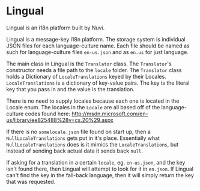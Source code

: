 Lingual
=======

Lingual is an i18n platform built by Nuvi.

Lingual is a message-key i18n platform.
The storage system is individual JSON files for each language-culture name.
Each file should be named as such for language-culture files `en-us.json` and as `en.us` for just language.

The main class in Lingual is the `Translator` class. The `Translator`'s constructor needs a file path to the `locale` folder.
The `Translator` class holds a Dictionary of `LocaleTranslations` keyed by their Locales.
`LocaleTranslations` is a dictionary of key-value pairs. The key is the literal key that you pass in and the value is the translation.

There is no need to supply locales because each one is located in the Locale enum.
The locales in the `Locale` are all based off of the language-culture codes found here: http://msdn.microsoft.com/en-us/library/ee825488%28v=cs.20%29.aspx

If there is no `somelocale.json` file found on start up, then a `NullLocaleTranslations` gets put in it's place.
Essentially what `NullLocaleTranslations` does is it mimics the `LocaleTranslations`, but instead of sending back actual data it sends back `null`.

If asking for a translation in a certain `locale`, eg. `en-us.json`, and the key isn't found there, then Lingual will attempt to look for it in `en.json`.
If Lingual can't find the key in the fall-back language, then it will simply return the key that was requested.

